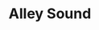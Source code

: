 ---
title: "Alley Sound"	
artist-name: "Alley Sound"	
artist-description: "kyungridan-based venue Alley Sound's broadcasts showcase the diversity of their selection, downtempo meets old school hiphop and further journeys into Boogie, Funk, Disco, House, Tech House, Techno, while working with artists in various venues and spaces."	
artist-featured-image: "noimage.png"	
artist-facebook: "seoulcommunityradio"	
artist-twitter: "Radio_SCR"	
artist-instagram: "scr_radio"	
artist-soundcloud: "seoulcommunityradio"	
artist-youtubeChannelID: "UCUjB4nj0j-pYBaYI0sXekfw"	
images: ""	
group: "Residents"	
genres: ""	
daily-motion-playlist: ""	
daily-motion-video: "x6uozbq"		
---